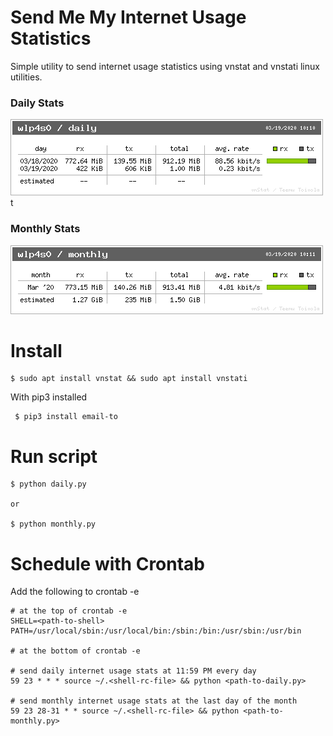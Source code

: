# Send Me My Internet Usage Statistics

Simple utility to send internet usage statistics using vnstat and vnstati linux utilities.

### Daily Stats

![Daily Summary](img/daily_summary.png)t

### Monthly Stats

![Daily Summary](img/monthly_summary.png)

# Install

    $ sudo apt install vnstat && sudo apt install vnstati

With pip3 installed

     $ pip3 install email-to

# Run script

    $ python daily.py

    or

    $ python monthly.py

# Schedule with Crontab

Add the following to crontab -e

    # at the top of crontab -e
    SHELL=<path-to-shell>
    PATH=/usr/local/sbin:/usr/local/bin:/sbin:/bin:/usr/sbin:/usr/bin

    # at the bottom of crontab -e

    # send daily internet usage stats at 11:59 PM every day
    59 23 * * * source ~/.<shell-rc-file> && python <path-to-daily.py>

    # send monthly internet usage stats at the last day of the month
    59 23 28-31 * * source ~/.<shell-rc-file> && python <path-to-monthly.py>
